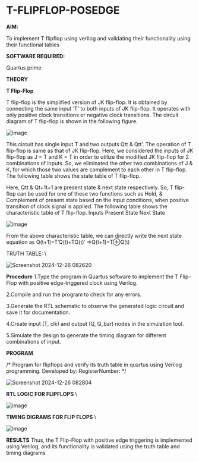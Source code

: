 # T-FLIPFLOP-POSEDGE

**AIM:**

To implement  T flipflop using verilog and validating their functionality using their functional tables

**SOFTWARE REQUIRED:**

Quartus prime

**THEORY**

**T Flip-Flop**

T flip-flop is the simplified version of JK flip-flop. It is obtained by connecting the same input ‘T’ to both inputs of JK flip-flop. It operates with only positive clock transitions or negative clock transitions. The circuit diagram of T flip-flop is shown in the following figure.

![image](https://github.com/naavaneetha/T-FLIPFLOP-POSEDGE/assets/154305477/458a68fe-2d08-4a9d-ac4f-7ae0480ce0bd)

 
This circuit has single input T and two outputs Qtt & Qtt’. The operation of T flip-flop is same as that of JK flip-flop. Here, we considered the inputs of JK flip-flop as J = T and K = T in order to utilize the modified JK flip-flop for 2 combinations of inputs. So, we eliminated the other two combinations of J & K, for which those two values are complement to each other in T flip-flop. The following table shows the state table of T flip-flop.

Here, Qtt & Qt+1t+1 are present state & next state respectively. So, T flip-flop can be used for one of these two functions such as Hold, & Complement of present state based on the input conditions, when positive transition of clock signal is applied. The following table shows the characteristic table of T flip-flop. Inputs Present State Next State

![image](https://github.com/naavaneetha/T-FLIPFLOP-POSEDGE/assets/154305477/cdd7fb32-539f-4b66-bb8d-f305a153c886)

 
From the above characteristic table, we can directly write the next state equation as Q(t+1)=T′Q(t)+TQ(t)′ ⇒Q(t+1)=T⊕Q(t)


TRUTH TABLE:
\\
  
  ![Screenshot 2024-12-26 082620](https://github.com/user-attachments/assets/17296b49-0148-41a3-b131-f93bd794fef1)


**Procedure**
1.Type the program in Quartus software to implement the T Flip-Flop with positive
 edge-triggered clock using Verilog.
 
 2.Compile and run the program to check for any errors.
 
 3.Generate the RTL schematic to observe the generated logic circuit and save it for
 documentation.
 
 4.Create input (T, clk) and output (Q, Q_bar) nodes in the simulation tool.
 
 5.Simulate the design to generate the timing diagram for different combinations of
 input. 

**PROGRAM**

/* Program for flipflops and verify its truth table in quartus using Verilog programming. Developed by: RegisterNumber:
*/
  
  ![Screenshot 2024-12-26 082804](https://github.com/user-attachments/assets/8f31e1d7-a083-4efc-a002-23fc85689fc3)


**RTL LOGIC FOR FLIPFLOPS**
\\

   ![image](https://github.com/user-attachments/assets/ece1c1f2-194b-4ef8-88e5-b25e09804f82)


**TIMING DIGRAMS FOR FLIP FLOPS**
\\

   ![image](https://github.com/user-attachments/assets/5469834e-16d1-4143-b717-3630520233d3)


**RESULTS**
    Thus, the T Flip-Flop with positive edge triggering is implemented using Verilog, and its
 functionality is validated using the truth table and timing diagrams
